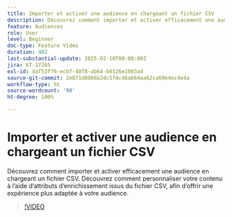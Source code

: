 ```yaml
---
title: Importer et activer une audience en chargeant un fichier CSV
description: Découvrez comment importer et activer efficacement une audience en chargeant un fichier CSV dans AJO. Découvrez comment personnaliser votre contenu à l’aide d’attributs d’enrichissement issus du fichier CSV, afin d’offrir une expérience plus adaptée à votre audience.
feature: Audiences
role: User
level: Beginner
doc-type: Feature Video
duration: 402
last-substantial-update: 2025-02-10T00:00:00Z
jira: KT-17265
exl-id: daf53f76-ecb7-48f8-ab64-b6126e1003ad
source-git-commit: 2e871d0866b2dc5f4c46a664aa62ca69e4ec4e4a
workflow-type: ht
source-wordcount: '90'
ht-degree: 100%

---
```


# Importer et activer une audience en chargeant un fichier CSV

Découvrez comment importer et activer efficacement une audience en chargeant un fichier CSV. Découvrez comment personnaliser votre contenu à l’aide d’attributs d’enrichissement issus du fichier CSV, afin d’offrir une expérience plus adaptée à votre audience.

>[!VIDEO](https://video.tv.adobe.com/v/3444298/?learn=on&enablevpops)
